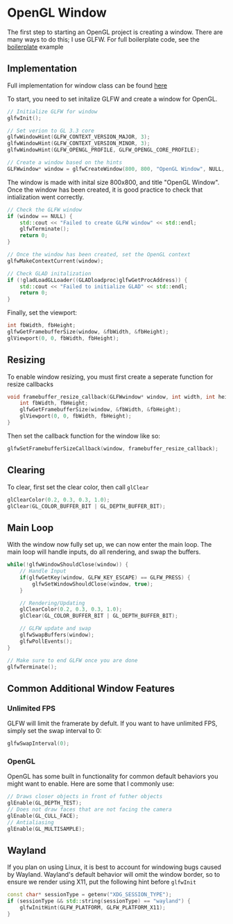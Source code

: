 # OpenGL Window
The first step to starting an OpenGL project is creating a window. There are many ways to do this; I use GLFW.
For full boilerplate code, see the [boilerplate](../examples/01_boilerplate.cpp) example


## Implementation

Full implementation for window class can be found [here](../examples/src/window.cpp)

To start, you need to set initalize GLFW and create a window for OpenGL. 

```c++
// Initialize GLFW for window
glfwInit();

// Set verion to GL 3.3 core
glfwWindowHint(GLFW_CONTEXT_VERSION_MAJOR, 3);
glfwWindowHint(GLFW_CONTEXT_VERSION_MINOR, 3);
glfwWindowHint(GLFW_OPENGL_PROFILE, GLFW_OPENGL_CORE_PROFILE);

// Create a window based on the hints
GLFWwindow* window = glfwCreateWindow(800, 800, "OpenGL Window", NULL, NULL);
```

The window is made with inital size 800x800, and title "OpenGL Window". 
Once the window has been created, it is good practice to check that intialization went correctly. 

```c++
// Check the GLFW window
if (window == NULL) {
    std::cout << "Failed to create GLFW window" << std::endl;
    glfwTerminate();
    return 0;
}

// Once the window has been created, set the OpenGL context
glfwMakeContextCurrent(window);

// Check GLAD initalization
if (!gladLoadGLLoader((GLADloadproc)glfwGetProcAddress)) {
    std::cout << "Failed to initialize GLAD" << std::endl;
    return 0;
}
```

Finally, set the viewport:

```c++
int fbWidth, fbHeight;
glfwGetFramebufferSize(window, &fbWidth, &fbHeight);
glViewport(0, 0, fbWidth, fbHeight);
```

## Resizing

To enable window resizing, you must first create a seperate function for resize callbacks

```c++
void framebuffer_resize_callback(GLFWwindow* window, int width, int height) {
    int fbWidth, fbHeight;
    glfwGetFramebufferSize(window, &fbWidth, &fbHeight);
    glViewport(0, 0, fbWidth, fbHeight);
}

```

Then set the callback function for the window like so:

```c++
glfwSetFramebufferSizeCallback(window, framebuffer_resize_callback);
```


## Clearing

To clear, first set the clear color, then call `glClear`

```c++
glClearColor(0.2, 0.3, 0.3, 1.0);
glClear(GL_COLOR_BUFFER_BIT | GL_DEPTH_BUFFER_BIT);
```


## Main Loop

With the window now fully set up, we can now enter the main loop.
The main loop will handle inputs, do all rendering, and swap the buffers.

```c++
while(!glfwWindowShouldClose(window)) {
    // Handle Input
    if(glfwGetKey(window, GLFW_KEY_ESCAPE) == GLFW_PRESS) {
        glfwSetWindowShouldClose(window, true);
    }

    // Rendering/Updating
    glClearColor(0.2, 0.3, 0.3, 1.0);
    glClear(GL_COLOR_BUFFER_BIT | GL_DEPTH_BUFFER_BIT);

    // GLFW update and swap
    glfwSwapBuffers(window);
    glfwPollEvents();    
}

// Make sure to end GLFW once you are done
glfwTerminate();
```


## Common Additional Window Features

### Unlimited FPS
GLFW will limit the framerate by defult. If you want to have unlimited FPS, simply set the swap interval to 0:

```c++
glfwSwapInterval(0);
```

### OpenGL
OpenGL has some built in functionality for common default behaviors you might want to enable.
Here are some that I commonly use:

```c++
// Draws closer objects in front of futher objects
glEnable(GL_DEPTH_TEST);  
// Does not draw faces that are not facing the camera
glEnable(GL_CULL_FACE);
// Antialiasing 
glEnable(GL_MULTISAMPLE);
```


## Wayland

If you plan on using Linux, it is best to account for windowing bugs caused by Wayland.
Wayland's default behavior will omit the window border, so to ensure we render using X11, put the following hint before `glfwInit`

```c++
const char* sessionType = getenv("XDG_SESSION_TYPE");    
if (sessionType && std::string(sessionType) == "wayland") {
    glfwInitHint(GLFW_PLATFORM, GLFW_PLATFORM_X11);
}
```